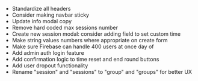 - Standardize all headers
- Consider making navbar sticky
- Update info modal copy
- Remove hard coded max sessions number
- Create new session modal: consider adding field to set custom time
- Make string values numbers where appropriate on create form
- Make sure Firebase can handle 400 users at once day of
- Add admin auth login feature
- Add confirmation logic to time reset and end round buttons
- Add user dropout functionality
- Rename "session" and "sessions" to "group" and "groups" for better UX
